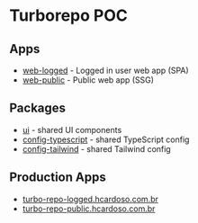 # Turborepo POC

## Apps

- [web-logged](./apps/web-logged) - Logged in user web app (SPA)
- [web-public](./apps/web-public) - Public web app (SSG)

## Packages

- [ui](./packages/ui) - shared UI components
- [config-typescript](./packages/config-typescript) - shared TypeScript config
- [config-tailwind](./packages/config-tailwind) - shared Tailwind config

## Production Apps

- [turbo-repo-logged.hcardoso.com.br](https://turbo-repo-logged.hcardoso.com.br/)
- [turbo-repo-public.hcardoso.com.br](https://turbo-repo-public.hcardoso.com.br/)
